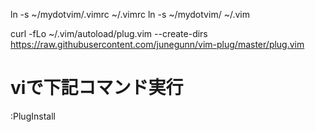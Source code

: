 ln -s ~/mydotvim/.vimrc ~/.vimrc
ln -s ~/mydotvim/ ~/.vim

curl -fLo ~/.vim/autoload/plug.vim --create-dirs \
    https://raw.githubusercontent.com/junegunn/vim-plug/master/plug.vim

# viで下記コマンド実行
:PlugInstall
